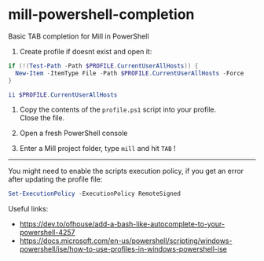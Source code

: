 # mill-powershell-completion

Basic TAB completion for Mill in PowerShell


1. Create profile if doesnt exist and open it:
```powershell
if (!(Test-Path -Path $PROFILE.CurrentUserAllHosts)) {
  New-Item -ItemType File -Path $PROFILE.CurrentUserAllHosts -Force
}

ii $PROFILE.CurrentUserAllHosts
```

1. Copy the contents of the `profile.ps1` script into your profile.  
Close the file.

1. Open a fresh PowerShell console

1. Enter a Mill project folder, type `mill` and hit `TAB` !


---
You might need to enable the scripts execution policy, if you get an error after updating the profile file:
```powershell
Set-ExecutionPolicy -ExecutionPolicy RemoteSigned
```


Useful links:
- https://dev.to/ofhouse/add-a-bash-like-autocomplete-to-your-powershell-4257
- https://docs.microsoft.com/en-us/powershell/scripting/windows-powershell/ise/how-to-use-profiles-in-windows-powershell-ise
